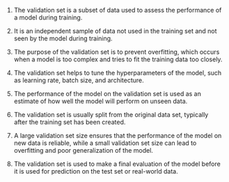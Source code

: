 1. The validation set is a subset of data used to assess the performance of a model during training.

2. It is an independent sample of data not used in the training set and not seen by the model during training.

3. The purpose of the validation set is to prevent overfitting, which occurs when a model is too complex and tries to fit the training data too closely.

4. The validation set helps to tune the hyperparameters of the model, such as learning rate, batch size, and architecture.

5. The performance of the model on the validation set is used as an estimate of how well the model will perform on unseen data.

6. The validation set is usually split from the original data set, typically after the training set has been created.

7. A large validation set size ensures that the performance of the model on new data is reliable, while a small validation set size can lead to overfitting and poor generalization of the model. 

8. The validation set is used to make a final evaluation of the model before it is used for prediction on the test set or real-world data.